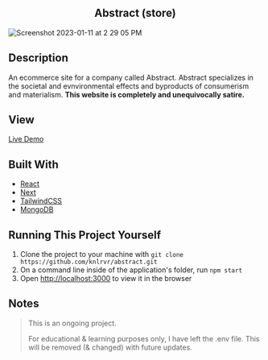 <h2 align="center"> Abstract (store) </h2>

![Screenshot 2023-01-11 at 2 29 05 PM](https://user-images.githubusercontent.com/91632194/211900084-336dd615-93db-47da-8e0d-dc0defdcee31.png)

## Description
An ecommerce site for a company called Abstract. Abstract specializes in the societal and evnvironmental effects and byproducts of consumerism and materialism. **This website is completely and unequivocally satire.**

## View 
[Live Demo](https://abstract-knlrvr.vercel.app/)

## Built With
- [React](https://reactjs.org/docs/getting-started.html)
- [Next](https://nextjs.org/docs)
- [TailwindCSS](https://tailwindcss.com/docs/installation)
- [MongoDB](https://www.mongodb.com/)

## Running This Project Yourself 
1. Clone the project to your machine with `git clone https://github.com/knlrvr/abstract.git`
2. On a command line inside of the application's folder, run `npm start`
3. Open [http://localhost:3000](http://localhost:3000) to view it in the browser

## Notes
> This is an ongoing project. 
> 
> For educational & learning purposes only, I have left the .env file. This will be removed (& changed) with future updates. 
